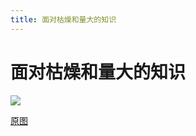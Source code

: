 ```yaml
---
title: 面对枯燥和量大的知识
---
```


# 面对枯燥和量大的知识
![](http://q0fn7wgae.bkt.clouddn.com/%E9%9D%A2%E5%AF%B9%E6%9E%AF%E7%87%A5%E5%92%8C%E9%87%8F%E5%A4%A7%E7%9A%84%E7%9F%A5%E8%AF%86.png)

[原图](https://github.com/yuhongjing/img-folder/raw/master/img/blog2/mindmap/%E9%9D%A2%E5%AF%B9%E6%9E%AF%E7%87%A5%E5%92%8C%E9%87%8F%E5%A4%A7%E7%9A%84%E7%9F%A5%E8%AF%86.png)